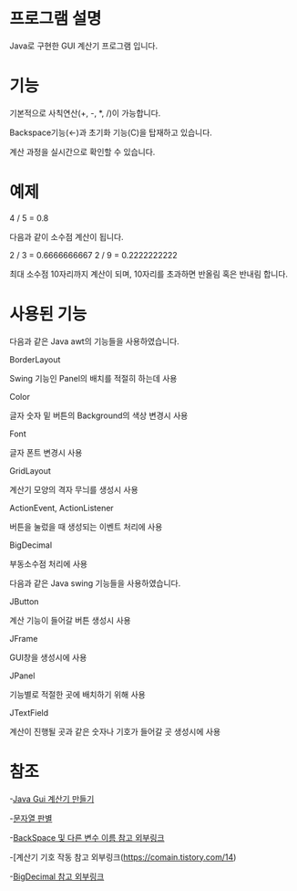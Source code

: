 # 프로그램 설명
Java로 구현한 GUI 계산기 프로그램 입니다.

# 기능
기본적으로 사칙연산(+, -, *, /)이 가능합니다.

Backspace기능(←)과 초기화 기능(C)을 탑재하고 있습니다.

계산 과정을 실시간으로 확인할 수 있습니다.

# 예제
4 / 5 = 0.8

다음과 같이 소수점 계산이 됩니다.

2 / 3 = 0.6666666667
2 / 9 = 0.2222222222

최대 소수점 10자리까지 계산이 되며, 10자리를 초과하면 반올림 혹은 반내림 합니다.

# 사용된 기능

다음과 같은 Java awt의 기능들을 사용하였습니다.


BorderLayout

Swing 기능인 Panel의 배치를 적절히 하는데 사용


Color

글자 숫자 밑 버튼의 Background의 색상 변경시 사용


Font

글자 폰트 변경시 사용


GridLayout

계산기 모양의 격자 무늬를 생성시 사용


ActionEvent, ActionListener

버튼을 눌렀을 때 생성되는 이벤트 처리에 사용


BigDecimal

부동소수점 처리에 사용


다음과 같은 Java swing 기능들을 사용하였습니다.


JButton

계산 기능이 들어갈 버튼 생성시 사용


JFrame

GUI창을 생성시에 사용


JPanel

기능별로 적절한 곳에 배치하기 위해 사용


JTextField

계산이 진행될 곳과 같은 숫자나 기호가 들어갈 곳 생성시에 사용

# 참조

-[Java Gui 계산기 만들기](https://code-review.tistory.com/entry/%ED%81%B4%EB%A1%A0%EC%BD%94%EB%94%A9-%EC%9E%90%EB%B0%94%EB%A1%9C-%EA%B3%84%EC%82%B0%EA%B8%B0-%EA%B5%AC%ED%98%84%ED%95%98%EA%B8%B0)

-[문자열 판별](https://developer-talk.tistory.com/768)

-[BackSpace 및 다른 변수 이름 참고 외부링크](https://0rcticfox.tistory.com/entry/822-%EC%9E%90%EB%B0%94Java-GUI-%ED%99%9C%EC%9A%A9-JPanel-%ED%99%9C%EC%9A%A9-%EA%B3%84%EC%82%B0%EA%B8%B0-%EC%98%A4%EB%AA%A9-%EA%B2%8C%EC%9E%84)

-[계산기 기호 작동 참고 외부링크(https://comain.tistory.com/14)

-[BigDecimal 참고 외부링크](https://developer-hm.tistory.com/229)
